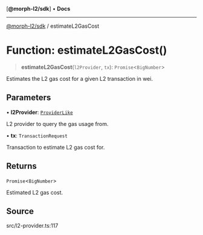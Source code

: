 [**@morph-l2/sdk**] • **Docs**

***

[@morph-l2/sdk](../1-globals.md) / estimateL2GasCost

# Function: estimateL2GasCost()

> **estimateL2GasCost**(`l2Provider`, `tx`): `Promise`\<`BigNumber`\>

Estimates the L2 gas cost for a given L2 transaction in wei.

## Parameters

• **l2Provider**: [`ProviderLike`](../type-aliases/ProviderLike.md)

L2 provider to query the gas usage from.

• **tx**: `TransactionRequest`

Transaction to estimate L2 gas cost for.

## Returns

`Promise`\<`BigNumber`\>

Estimated L2 gas cost.

## Source

src/l2-provider.ts:117
